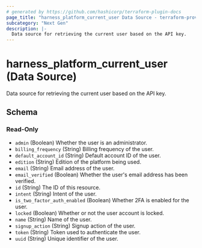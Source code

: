```yaml
---
# generated by https://github.com/hashicorp/terraform-plugin-docs
page_title: "harness_platform_current_user Data Source - terraform-provider-harness"
subcategory: "Next Gen"
description: |-
  Data source for retrieving the current user based on the API key.
---
```


# harness_platform_current_user (Data Source)

Data source for retrieving the current user based on the API key.



<!-- schema generated by tfplugindocs -->
## Schema

### Read-Only

- `admin` (Boolean) Whether the user is an administrator.
- `billing_frequency` (String) Billing frequency of the user.
- `default_account_id` (String) Default account ID of the user.
- `edition` (String) Edition of the platform being used.
- `email` (String) Email address of the user.
- `email_verified` (Boolean) Whether the user's email address has been verified.
- `id` (String) The ID of this resource.
- `intent` (String) Intent of the user.
- `is_two_factor_auth_enabled` (Boolean) Whether 2FA is enabled for the user.
- `locked` (Boolean) Whether or not the user account is locked.
- `name` (String) Name of the user.
- `signup_action` (String) Signup action of the user.
- `token` (String) Token used to authenticate the user.
- `uuid` (String) Unique identifier of the user.
